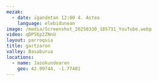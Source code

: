 ```yaml
---
mezak:
  - date: igandetan 12:00 4. Astea
    language: elebidunean
image: /media/Screenshot_20250330_185731_YouTube.webp
video: qDP56p2ZNnU
layout: parroquia
title: gartzaron
valley: Basaburua
locations:
  - name: Jasokundearen
    geo: 42.99744, -1.77401
---
```

